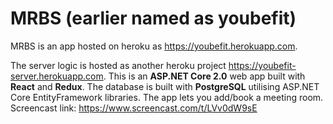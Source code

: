 # MRBS (earlier named as youbefit)

MRBS is an app hosted on heroku as https://youbefit.herokuapp.com. 

The server logic is hosted as another heroku project https://youbefit-server.herokuapp.com. 
This is an __ASP.NET Core 2.0__ web app built with __React__ and __Redux__. 
The database is built with __PostgreSQL__ utilising ASP.NET Core EntityFramework libraries.
The app lets you add/book a meeting room.
Screencast link: https://www.screencast.com/t/LVv0dW9sE
